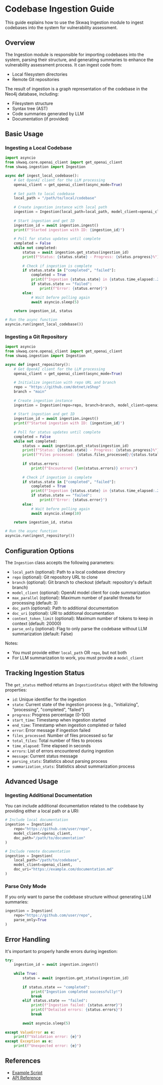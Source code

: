 # Codebase Ingestion Guide

This guide explains how to use the Skwaq Ingestion module to ingest codebases into the system for vulnerability assessment.

## Overview

The Ingestion module is responsible for importing codebases into the system, parsing their structure, and generating summaries to enhance the vulnerability assessment process. It can ingest code from:

- Local filesystem directories
- Remote Git repositories

The result of ingestion is a graph representation of the codebase in the Neo4j database, including:

- Filesystem structure
- Syntax tree (AST)
- Code summaries generated by LLM
- Documentation (if provided)

## Basic Usage

### Ingesting a Local Codebase

```python
import asyncio
from skwaq.core.openai_client import get_openai_client
from skwaq.ingestion import Ingestion

async def ingest_local_codebase():
    # Get OpenAI client for the LLM processing
    openai_client = get_openai_client(async_mode=True)
    
    # Set path to local codebase
    local_path = "/path/to/local/codebase"
    
    # Create ingestion instance with local path
    ingestion = Ingestion(local_path=local_path, model_client=openai_client)
    
    # Start ingestion and get ID
    ingestion_id = await ingestion.ingest()
    print(f"Started ingestion with ID: {ingestion_id}")
    
    # Poll for status updates until complete
    completed = False
    while not completed:
        status = await ingestion.get_status(ingestion_id)
        print(f"Status: {status.state} - Progress: {status.progress}%")
        
        # Check if ingestion is complete
        if status.state in ["completed", "failed"]:
            completed = True
            print(f"Ingestion {status.state} in {status.time_elapsed:.2f} seconds")
            if status.state == "failed":
                print(f"Error: {status.error}")
        else:
            # Wait before polling again
            await asyncio.sleep(5)
    
    return ingestion_id, status

# Run the async function
asyncio.run(ingest_local_codebase())
```

### Ingesting a Git Repository

```python
import asyncio
from skwaq.core.openai_client import get_openai_client
from skwaq.ingestion import Ingestion

async def ingest_repository():
    # Get OpenAI client for the LLM processing
    openai_client = get_openai_client(async_mode=True)
    
    # Initialize ingestion with repo URL and branch
    repo = "https://github.com/dotnet/eShop"
    branch = "main"
    
    # Create ingestion instance
    ingestion = Ingestion(repo=repo, branch=branch, model_client=openai_client)
    
    # Start ingestion and get ID
    ingestion_id = await ingestion.ingest()
    print(f"Started ingestion with ID: {ingestion_id}")
    
    # Poll for status updates until complete
    completed = False
    while not completed:
        status = await ingestion.get_status(ingestion_id)
        print(f"Status: {status.state} - Progress: {status.progress}%")
        print(f"Files processed: {status.files_processed}/{status.total_files}")
        
        if status.errors:
            print(f"Encountered {len(status.errors)} errors")
        
        # Check if ingestion is complete
        if status.state in ["completed", "failed"]:
            completed = True
            print(f"Ingestion {status.state} in {status.time_elapsed:.2f} seconds")
            if status.state == "failed":
                print(f"Error: {status.error}")
        else:
            # Wait before polling again
            await asyncio.sleep(10)
    
    return ingestion_id, status

# Run the async function
asyncio.run(ingest_repository())
```

## Configuration Options

The `Ingestion` class accepts the following parameters:

- `local_path` (optional): Path to a local codebase directory
- `repo` (optional): Git repository URL to clone
- `branch` (optional): Git branch to checkout (default: repository's default branch)
- `model_client` (optional): OpenAI model client for code summarization
- `max_parallel` (optional): Maximum number of parallel threads for processing (default: 3)
- `doc_path` (optional): Path to additional documentation
- `doc_uri` (optional): URI to additional documentation
- `context_token_limit` (optional): Maximum number of tokens to keep in context (default: 20000)
- `parse_only` (optional): Flag to only parse the codebase without LLM summarization (default: False)

Notes:
- You must provide either `local_path` OR `repo`, but not both
- For LLM summarization to work, you must provide a `model_client`

## Tracking Ingestion Status

The `get_status` method returns an `IngestionStatus` object with the following properties:

- `id`: Unique identifier for the ingestion
- `state`: Current state of the ingestion process (e.g., "initializing", "processing", "completed", "failed")
- `progress`: Progress percentage (0-100)
- `start_time`: Timestamp when ingestion started
- `end_time`: Timestamp when ingestion completed or failed
- `error`: Error message if ingestion failed
- `files_processed`: Number of files processed so far
- `total_files`: Total number of files to process
- `time_elapsed`: Time elapsed in seconds
- `errors`: List of errors encountered during ingestion
- `message`: Current status message
- `parsing_stats`: Statistics about parsing process
- `summarization_stats`: Statistics about summarization process

## Advanced Usage

### Ingesting Additional Documentation

You can include additional documentation related to the codebase by providing either a local path or a URI:

```python
# Include local documentation
ingestion = Ingestion(
    repo="https://github.com/user/repo",
    model_client=openai_client,
    doc_path="/path/to/documentation"
)

# Include remote documentation
ingestion = Ingestion(
    local_path="/path/to/codebase",
    model_client=openai_client,
    doc_uri="https://example.com/documentation.md"
)
```

### Parse Only Mode

If you only want to parse the codebase structure without generating LLM summaries:

```python
ingestion = Ingestion(
    repo="https://github.com/user/repo",
    parse_only=True
)
```

## Error Handling

It's important to properly handle errors during ingestion:

```python
try:
    ingestion_id = await ingestion.ingest()
    
    while True:
        status = await ingestion.get_status(ingestion_id)
        
        if status.state == "completed":
            print("Ingestion completed successfully!")
            break
        elif status.state == "failed":
            print(f"Ingestion failed: {status.error}")
            print(f"Detailed errors: {status.errors}")
            break
        
        await asyncio.sleep(5)
        
except ValueError as e:
    print(f"Validation error: {e}")
except Exception as e:
    print(f"Unexpected error: {e}")
```

## References

- [Example Script](../examples/ingestion_example.py)
- [API Reference](api_reference.md#ingestion)